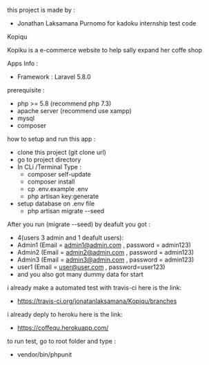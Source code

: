 this project is made by :
-  Jonathan Laksamana Purnomo for kadoku internship test code


Kopiqu 

Kopiku is a e-commerce website to help sally expand 
her coffe shop 


Apps Info :
- Framework : Laravel 5.8.0


prerequisite :
- php >= 5.8 (recommend php 7.3)
- apache server (recommend use xampp)
- mysql
- composer

how to setup and run this app :
- clone this project (git clone url)
- go to project directory
- In CLi /Terminal Type :
  -  composer self-update
  - composer install
  - cp .env.example .env
  - php artisan key:generate
- setup database on .env file
  - php artisan migrate --seed 

After you run (migrate --seed) by deafult 
you  got :
- 4(users 3 admin and 1 deafult users):
- Admin1 (Email = admin1@admin.com , password = admin123)
- Admin2 (Email = admin2@admin.com , password = admin123)
- Admin3 (Email = admin3@admin.com , password = admin123)
- user1  (Email = user@user.com , password=user123)
- and you also got many dummy data for start 

i already make a automated test with travis-ci here is the link:
- https://travis-ci.org/jonatanlaksamana/Kopiqu/branches

i already deply to heroku here is the link:
- https://coffequ.herokuapp.com/

to run  test, go to root folder and type :
- vendor/bin/phpunit

